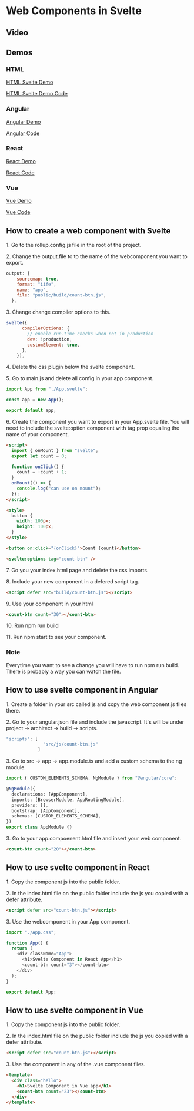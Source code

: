 # Web Components in Svelte

## Video

## Demos

### HTML

[HTML Svelte Demo](https://phptuts.github.io/svelte-webcomponets-yt/)

[HTML Svelte Demo Code](https://github.com/phptuts/svelte-webcomponets-yt)

### Angular

[Angular Demo](https://phptuts.github.io/angular-svelte-webcomponents-yt/)

[Angular Code](https://github.com/phptuts/angular-svelte-webcomponents-yt)

### React

[React Demo](https://github.com/phptuts/react-svelte-webcomponent-yt)

[React Code](https://phptuts.github.io/react-svelte-webcomponent-yt/)

### Vue

[Vue Demo](https://phptuts.github.io/vue-svelte-webcomponent-yt/)

[Vue Code](https://phptuts.github.io/vue-svelte-webcomponent-yt/)

## How to create a web component with Svelte

1\. Go to the rollup.config.js file in the root of the project.

2\. Change the output.file to to the name of the webcomponent you want to export.

```js
output: {
    sourcemap: true,
    format: "iife",
    name: "app",
    file: "public/build/count-btn.js",
  },
```

3\. Change change compiler options to this.

```js
svelte({
      compilerOptions: {
        // enable run-time checks when not in production
        dev: !production,
        customElement: true,
      },
    }),
```

4\. Delete the css plugin below the svelte component.

5\. Go to main.js and delete all config in your app component.

```js
import App from "./App.svelte";

const app = new App();

export default app;
```

6\. Create the component you want to export in your App.svelte file. You will need to include the svelte:option component with tag prop equaling the name of your component.

```html
<script>
  import { onMount } from "svelte";
  export let count = 0;

  function onClick() {
    count = +count + 1;
  }
  onMount(() => {
    console.log("can use on mount");
  });
</script>

<style>
  button {
    width: 100px;
    height: 100px;
  }
</style>

<button on:click="{onClick}">Count {count}</button>

<svelte:options tag="count-btn" />
```

7\. Go you your index.html page and delete the css imports.

8\. Include your new component in a defered script tag.

```html
<script defer src="build/count-btn.js"></script>
```

9\. Use your component in your html

```html
<count-btn count="30"></count-btn>
```

10\. Run npm run build

11\. Run npm start to see your component.

### Note

Everytime you want to see a change you will have to run npm run build. There is probably a way you can watch the file.

## How to use svelte component in Angular

1\. Create a folder in your src called js and copy the web component.js files there.

2\. Go to your angular.json file and include the javascript. It's will be under project -> architect -> build -> scripts.

```js
"scripts": [
              "src/js/count-btn.js"
            ]
```

3\. Go to src -> app -> app.module.ts and add a custom schema to the ng module.

```typescript
import { CUSTOM_ELEMENTS_SCHEMA, NgModule } from "@angular/core";

@NgModule({
  declarations: [AppComponent],
  imports: [BrowserModule, AppRoutingModule],
  providers: [],
  bootstrap: [AppComponent],
  schemas: [CUSTOM_ELEMENTS_SCHEMA],
})
export class AppModule {}
```

3\. Go to your app.compoenent.html file and insert your web component.

```html
<count-btn count="20"></count-btn>
```

## How to use svelte component in React

1\. Copy the component js into the public folder.

2\. In the index.html file on the public folder include the js you copied with a defer attribute.

```html
<script defer src="count-btn.js"></script>
```

3\. Use the webcomponent in your App component.

```js
import "./App.css";

function App() {
  return (
    <div className="App">
      <h1>Svelte Component in React App</h1>
      <count-btn count="3"></count-btn>
    </div>
  );
}

export default App;
```

## How to use svelte component in Vue

1\. Copy the component js into the public folder.

2\. In the index.html file on the public folder include the js you copied with a defer attribute.

```html
<script defer src="count-btn.js"></script>
```

3\. Use the component in any of the .vue component files.

```html
<template>
  <div class="hello">
    <h1>Svelte Component in Vue app</h1>
    <count-btn count="23"></count-btn>
  </div>
</template>
```
